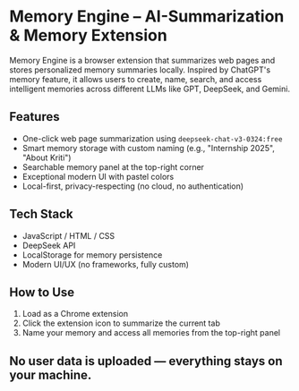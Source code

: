 # Memory Engine – AI-Summarization & Memory Extension

Memory Engine is a browser extension that summarizes web pages and stores personalized memory summaries locally. Inspired by ChatGPT's memory feature, it allows users to create, name, search, and access intelligent memories across different LLMs like GPT, DeepSeek, and Gemini.

## Features
- One-click web page summarization using `deepseek-chat-v3-0324:free`
- Smart memory storage with custom naming (e.g., "Internship 2025", "About Kriti")
- Searchable memory panel at the top-right corner
- Exceptional modern UI with pastel colors
- Local-first, privacy-respecting (no cloud, no authentication)

## Tech Stack
- JavaScript / HTML / CSS
- DeepSeek API
- LocalStorage for memory persistence
- Modern UI/UX (no frameworks, fully custom)

## How to Use
1. Load as a Chrome extension
2. Click the extension icon to summarize the current tab
3. Name your memory and access all memories from the top-right panel

## No user data is uploaded — everything stays on your machine.

